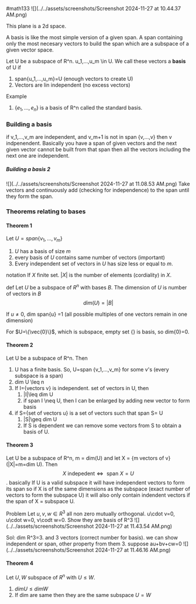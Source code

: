 #math133 
![](../../assets/screenshots/Screenshot 2024-11-27 at 10.44.37 AM.png)

This plane is a 2d space. 

A basis is like the most simple version of a given span. A span containing only the most necesary vectors to build the span which are a subspace of a given vector space. 

Let U be a subspace of R^n. u_1,...,u_m \in U. We call these vectors a **basis** of U if
1. span{u_1,...,u_m}=U (enough vectors to create U)
2. Vectors are lin independent (no excess vectors)

Example
1. $\{e_1,...,e_n\}$ is a basis of R^n called the standard basis.


### Building a basis
if v_1,...,v_m are independent, and v_m+1 is not in span {v,...,v} then v indpenendent. Basically you have a span of given vectors and the next given vector cannot be built from that span then all the vectors including the next one are independent.

##### Building a basis 2
![](../../assets/screenshots/Screenshot 2024-11-27 at 11.08.53 AM.png)
Take vectors and continuously add (checking for independence) to the span until they form the span. 

### Theorems relating to bases
#### Theorem 1
Let $U=span\{v_1,...,v_m\}$
1. $U$ has a basis of size $m$
2. every basis of $U$ contains same number of vectors (important)
3. Every independent set of vectors in $U$ has size less or equal to $m$. 

notation
If $X$ finite set. $|X|$ is the number of elements (cordiality) in $X$.

def
Let $U$ be a subspace of $R^n$ with bases $B$. The dimension of $U$ is number of vectors in $B$
$$dim (U) = |B|$$

If $u\neq 0$, dim span{u} =1 (all possible multiples of one vectors remain in one dimension)

For $U=\{\vec{0}\}$, which is subspace, empty set {} is basis, so dim{0}=0. 

#### Theorem 2
Let U be a subspace of R^n. Then
1. U has a finite basis. So, U=span {v_1,...,v_m} for some v's (every subspace is a span)
2. dim U \leq n
3. If I={vectors v} is independent. set of vectors in U, then
	1. |I|\leq dim U
	2. if span I \neq U, then I can be enlarged by adding new vector to form basis
4. if S={set of vectors u} is a set of vectors such that span S= U
	1. |S|\geq dim U
	2. If S is dependent we can remove some vectors from S to obtain a basis of U.


#### Theorem 3
Let U be a subspace of R^n, m = dim(U) and let X = {m vectors of v} (|X|=m=dim U). Then $$X \text{ indepedent} \iff\text{ span }X = U$$. basically If U is a valid subspace it will have independent vectors to form its span so if X is of the same dimensions as the subspace (exact number of vectors to form the subspace U) it will also only contain indendent vectors if the span of X = subspace U.

Problem
Let $u,v,w \in R^3$ all non zero mutually orthogonal. u\cdot v=0, u\cdot w=0, v\codt w=0. Show they are basis of R^3
![](../../assets/screenshots/Screenshot 2024-11-27 at 11.43.54 AM.png)

Sol:
dim R^3=3. and 3 vectors (correct number for basis). we can show independent or span, other property from them 3. 
suppose
au+bv+cw=0
![](../../assets/screenshots/Screenshot 2024-11-27 at 11.46.16 AM.png)

#### Theorem 4
Let $U,W$ subspace of $R^n$ with $U\leq W$. 
1. $dimU\leq dim W$
2. If dim are same then they are the same subspace $U=W$
